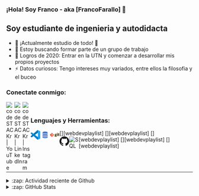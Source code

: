 ### ¡Hola! Soy Franco - aka [FrancoFarallo] 👋

## Soy estudiante de ingenieria y autodidacta

- 🌱 ¡Actualmente estudio de todo! 🤣
- 👯 Estoy buscando formar parte de un grupo de trabajo
- 🥅 Logros de 2020: Entrar en la UTN y comenzar a desarrollar mis propios proyectos
- ⚡ Datos curiosos: Tengo intereses muy variados, entre ellos la filosofia y el buceo

### Conectate conmigo:

[<img align="left" alt="codeSTACKr | YouTube" width="22px" src="https://cdn.jsdelivr.net/npm/simple-icons@v3/icons/youtube.svg" />][youtube]
[<img align="left" alt="codeSTACKr | LinkedIn" width="22px" src="https://cdn.jsdelivr.net/npm/simple-icons@v3/icons/linkedin.svg" />][linkedin]
[<img align="left" alt="codeSTACKr | Instagram" width="22px" src="https://cdn.jsdelivr.net/npm/simple-icons@v3/icons/instagram.svg" />][instagram]

<br />

### Lenguajes y Herramientas:

[<img align="left" alt="Visual Studio Code" width="26px" src="https://raw.githubusercontent.com/github/explore/80688e429a7d4ef2fca1e82350fe8e3517d3494d/topics/visual-studio-code/visual-studio-code.png" />][webdevplaylist]
[<img align="left" alt="SQL" width="26px" src="https://raw.githubusercontent.com/github/explore/80688e429a7d4ef2fca1e82350fe8e3517d3494d/topics/sql/sql.png" />][webdevplaylist]
[<img align="left" alt="Git" width="26px" src="https://raw.githubusercontent.com/github/explore/80688e429a7d4ef2fca1e82350fe8e3517d3494d/topics/git/git.png" />][webdevplaylist]
[<img align="left" alt="GitHub" width="26px" src="https://raw.githubusercontent.com/github/explore/78df643247d429f6cc873026c0622819ad797942/topics/github/github.png" />][webdevplaylist]
[<img align="left" alt="SQL" width="26px" src="https://e7.pngegg.com/pngimages/761/45/png-clipart-professional-python-programmer-computer-programming-android-android-blue-logo.png" />][webdevplaylist]

<br />
<br />

---

<details>
  <summary>:zap: Actividad reciente de Github</summary>
  
<!--START_SECTION:activity-->
1. 🎉 Creación del proyecto (https://github.com/FrancoFarallo/Proyecto_Propio_Losas.git) in [FrancoFarallo/Proyecto_Propio_Losas](https://github.com/FrancoFarallo/Proyecto_Propio_Losas.git)
<!--END_SECTION:activity-->

</details>

<details>
  <summary>:zap: GitHub Stats</summary>

  <img align="left" alt="Estadisticas de FrancoFarallo en Github" src="https://github-readme-stats.codestackr.vercel.app/api?username=FrancoFarallo&show_icons=true&hide_border=true" />

</details>

[youtube]: https://www.youtube.com/channel/UCyp1qrm-sWtiAhtf7Yq5cRQ
[instagram]: https://www.instagram.com/frank_fara25/
[linkedin]: https://www.linkedin.com/in/franco-gabriel-farallo-18b9ab219/